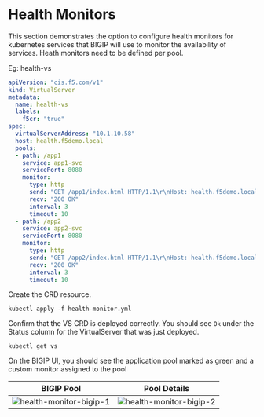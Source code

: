# Health Monitors

This section demonstrates the option to configure health monitors for kubernetes services that BIGIP will use to monitor the availability of services.
Heath monitors need to be defined per pool. 

Eg: health-vs
```yml
apiVersion: "cis.f5.com/v1"
kind: VirtualServer
metadata:
  name: health-vs
  labels:
    f5cr: "true"
spec:
  virtualServerAddress: "10.1.10.58"
  host: health.f5demo.local
  pools:
  - path: /app1
    service: app1-svc
    servicePort: 8080
    monitor:
      type: http
      send: "GET /app1/index.html HTTP/1.1\r\nHost: health.f5demo.local\r\nConnection: Close\r\n\r\n"
      recv: "200 OK"
      interval: 3
      timeout: 10
  - path: /app2
    service: app2-svc
    servicePort: 8080
    monitor:
      type: http
      send: "GET /app2/index.html HTTP/1.1\r\nHost: health.f5demo.local\r\nConnection: Close\r\n\r\n"
      recv: "200 OK"
      interval: 3
      timeout: 10
```

Create the CRD resource.
```
kubectl apply -f health-monitor.yml
```

Confirm that the VS CRD is deployed correctly. You should see `Ok` under the Status column for the VirtualServer that was just deployed.
```
kubectl get vs 
```

On the BIGIP UI, you should see the application pool marked as green and a custom monitor assigned to the pool

| BIGIP Pool             |  Pool Details |
:-------------------------:|:-------------------------:
![health-monitor-bigip-1](images/health-monitor-bigip-1.png)  |  ![health-monitor-bigip-2](images/health-monitor-bigip-2.png)


